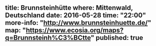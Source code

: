 title: Brunnsteinhütte
where: Mittenwald, Deutschland 
date: 2016-05-28
time: "22:00"
more-info: "http://www.brunnsteinhuette.de/"
map: "https://www.ecosia.org/maps?q=Brunnsteinh%C3%BCtte"
published: true
---
